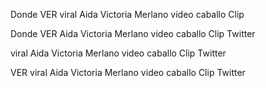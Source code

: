 Donde VER viral Aida Victoria Merlano video caballo Clip

Donde VER Aida Victoria Merlano video caballo Clip Twitter

viral Aida Victoria Merlano video caballo Clip Twitter

VER viral Aida Victoria Merlano video caballo Clip Twitter
